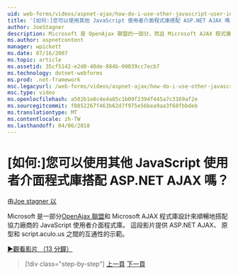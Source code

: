 ```yaml
---
uid: web-forms/videos/aspnet-ajax/how-do-i-use-other-javascript-user-interface-libraries-with-aspnet-ajax
title: '[如何:]您可以使用其他 JavaScript 使用者介面程式庫搭配 ASP.NET AJAX 嗎？ | Microsoft Docs'
author: JoeStagner
description: Microsoft 是 OpenAjax 聯盟的一部分，而且 Microsoft AJAX 程式庫設計來順暢地搭配協力廠商的 JavaScript 使用者介面程式庫...
ms.author: aspnetcontent
manager: wpickett
ms.date: 07/16/2007
ms.topic: article
ms.assetid: 35cf5142-e2d0-40de-884b-00039cc7ecb7
ms.technology: dotnet-webforms
ms.prod: .net-framework
msc.legacyurl: /web-forms/videos/aspnet-ajax/how-do-i-use-other-javascript-user-interface-libraries-with-aspnet-ajax
msc.type: video
ms.openlocfilehash: a502b1e8c4e4a85c1b09f2394f445a7c3169af2e
ms.sourcegitcommit: f8852267f463b62d7f975e56bea9aa3f68fbbdeb
ms.translationtype: MT
ms.contentlocale: zh-TW
ms.lasthandoff: 04/06/2018
---
```

<a name="how-do-i-use-other-javascript-user-interface-libraries-with-aspnet-ajax"></a>[如何:]您可以使用其他 JavaScript 使用者介面程式庫搭配 ASP.NET AJAX 嗎？
====================
由[Joe stagner 以](https://github.com/JoeStagner)

Microsoft 是一部分[OpenAjax 聯盟](http://www.openajax.org/)和 Microsoft AJAX 程式庫設計來順暢地搭配協力廠商的 JavaScript 使用者介面程式庫。 這段影片提供 ASP.NET AJAX、 原型和 script.aculo.us 之間的互通性的示範。

[&#9654;觀看影片 （13 分鐘）](https://channel9.msdn.com/Blogs/ASP-NET-Site-Videos/how-do-i-use-other-javascript-user-interface-libraries-with-aspnet-ajax)

> [!div class="step-by-step"]
> [上一頁](how-do-i-choose-between-methods-of-ajax-page-updates.md)
> [下一頁](how-do-i-use-the-aspnet-ajax-profile-services.md)

